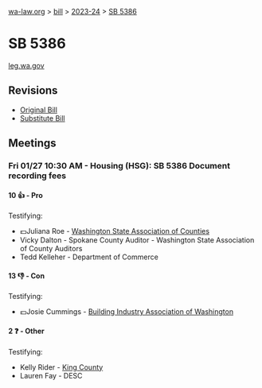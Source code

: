 [wa-law.org](/) > [bill](/bill/) > [2023-24](/bill/2023-24/) > [SB 5386](/bill/2023-24/sb/5386/)

# SB 5386
[leg.wa.gov](https://app.leg.wa.gov/billsummary?BillNumber=5386&Year=2023&Initiative=false)

## Revisions
* [Original Bill](1/)
* [Substitute Bill](S/)

## Meetings
### Fri 01/27 10:30 AM - Housing (HSG): SB 5386 Document recording fees
#### 10 👍 - Pro
Testifying:
* 💵Juliana Roe - [Washington State Association of Counties](/org/washington_state_association_of_counties/)
* Vicky Dalton - Spokane County Auditor - Washington State Association of County Auditors
* Tedd Kelleher - Department of Commerce

#### 13 👎 - Con
Testifying:
* 💵Josie Cummings - [Building Industry Association of Washington](/org/building_industry_association_of_washington/)

#### 2 ❓ - Other
Testifying:
* Kelly Rider - [King County](/org/king_county/)
* Lauren Fay - DESC
